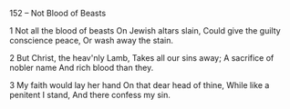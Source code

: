 152 – Not Blood of Beasts


1
Not all the blood of beasts
On Jewish altars slain,
Could give the guilty conscience peace,
Or wash away the stain.

2
But Christ, the heav'nly Lamb,
Takes all our sins away;
A sacrifice of nobler name
And rich blood than they.

3
My faith would lay her hand
On that dear head of thine,
While like a penitent I stand,
And there confess my sin.

